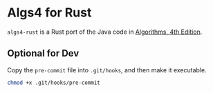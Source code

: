 # Algs4 for Rust

`algs4-rust` is a Rust port of the Java code in [Algorithms, 4th Edition](https://algs4.cs.princeton.edu/).


## Optional for Dev
Copy the `pre-commit` file into `.git/hooks`, and then make it executable.

```sh
chmod +x .git/hooks/pre-commit
```